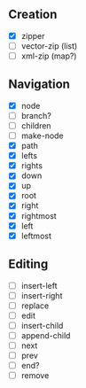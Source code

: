## Creation
- [x] zipper
- [ ] vector-zip (list)
- [ ] xml-zip (map?)

## Navigation
- [x] node
- [ ] branch?
- [ ] children
- [ ] make-node
- [x] path
- [x] lefts
- [x] rights
- [x] down
- [x] up
- [x] root
- [x] right
- [x] rightmost
- [x] left
- [x] leftmost

## Editing
- [ ] insert-left
- [ ] insert-right
- [ ] replace
- [ ] edit
- [ ] insert-child
- [ ] append-child
- [ ] next
- [ ] prev
- [ ] end?
- [ ] remove

